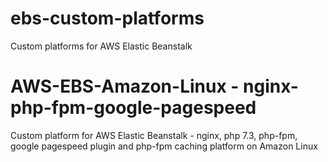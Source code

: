 # ebs-custom-platforms
Custom platforms for AWS Elastic Beanstalk

# AWS-EBS-Amazon-Linux - nginx-php-fpm-google-pagespeed
Custom platform for AWS Elastic Beanstalk - nginx, php 7.3, php-fpm, google pagespeed plugin and php-fpm caching platform on Amazon Linux 
